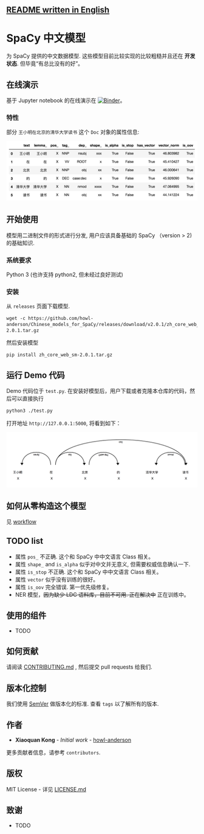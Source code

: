 [README written in English](README.en-US.md)
------------------------------

# SpaCy 中文模型

为 SpaCy 提供的中文数据模型. 这些模型目前比较实现的比较粗糙并且还在 **开发状态**. 但毕竟“有总比没有的好”。

## 在线演示

基于 Jupyter notebook 的在线演示在 [![Binder](https://mybinder.org/badge.svg)](https://mybinder.org/v2/gh/howl-anderson/Chinese_models_for_SpaCy/master?filepath=notebooks%2Fdemo.ipynb)。

### 特性

部分 `王小明在北京的清华大学读书` 这个 `Doc` 对象的属性信息:

![attributes_of_doc](.images/attributes_of_doc.png)

## 开始使用

模型用二进制文件的形式进行分发, 用户应该具备基础的 SpaCy （version > 2) 的基础知识.

### 系统要求

Python 3 (也许支持 python2, 但未经过良好测试)

### 安装

从 `releases` 页面下载模型.

```
wget -c https://github.com/howl-anderson/Chinese_models_for_SpaCy/releases/download/v2.0.1/zh_core_web_sm-2.0.1.tar.gz
```

然后安装模型

```
pip install zh_core_web_sm-2.0.1.tar.gz
```


## 运行 Demo 代码

Demo 代码位于 `test.py`. 在安装好模型后，用户下载或者克隆本仓库的代码，然后可以直接执行

```bash
python3 ./test.py
```

打开地址 `http://127.0.0.1:5000`, 将看到如下：

![Dependency of doc](.images/dependency_of_doc.png)

## 如何从零构造这个模型

见 [workflow](workflow.md)

## TODO list

* 属性 `pos_` 不正确. 这个和 SpaCy 中中文语言 Class 相关。
* 属性 `shape_` and `is_alpha` 似乎对中文并无意义, 但需要权威信息确认一下.
* 属性 `is_stop` 不正确. 这个和 SpaCy 中中文语言 Class 相关。
* 属性 `vector` 似乎没有训练的很好。
* 属性 `is_oov` 完全错误. 第一优先级修复。
* NER 模型，<s>因为缺少 LDC 语料库，目前不可用. 正在解决中</s> 正在训练中。

## 使用的组件

* TODO

## 如何贡献

请阅读 [CONTRIBUTING.md](https://gist.github.com/PurpleBooth/b24679402957c63ec426) , 然后提交 pull requests 给我们.

## 版本化控制

我们使用 [SemVer](http://semver.org/) 做版本化的标准. 查看 `tags` 以了解所有的版本.

## 作者

* **Xiaoquan Kong** - *Initial work* - [howl-anderson](https://github.com/howl-anderson)

更多贡献者信息，请参考 `contributors`.

## 版权

MIT License - 详见 [LICENSE.md](LICENSE.md)

## 致谢

* TODO
